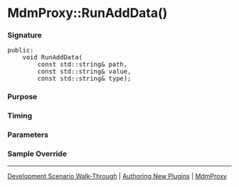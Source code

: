 # MdmProxy::RunAddData()

### Signature

<pre>
public:
    void RunAddData(
        const std::string& path,
        const std::string& value,
        const std::string& type);
</pre>

### Purpose

### Timing

### Parameters

### Sample Override

----

[Development Scenario Walk-Through](../../../development-scenario.md) | [Authoring New Plugins](../../developer-plugin-creation.md) | [MdmProxy](mdm-proxy.md)
